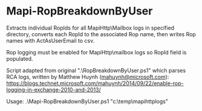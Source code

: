 # Mapi-RopBreakdownByUser

Extracts individual RopIds for all MapiHttp\Mailbox logs in specified directory, converts each RopId to the associated Rop name, then writes Rop names with ActAsUserEmail to csv.

Rop logging must be enabled for MapiHttp\mailbox logs so RopId field is populated.

Script adapted from original ".\RopBreakdownByUser.ps1" which parses RCA logs, written by Matthew Huynh (mahuynh@microsoft.com):
https://blogs.technet.microsoft.com/mahuynh/2014/09/22/enable-rop-logging-in-exchange-2010-and-2013/

Usage: .\Mapi-RopBreakdownByUser.ps1 "c:\temp\mapihttplogs"
